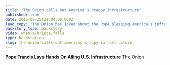 ```yaml
---
title: "The Onion calls out America's crappy infrastructure"
published: true
date: 2015-09-25T21:04:00.000Z
lead_copy: "The Onion has joked about the Pope blessing America's infrastructure. But in reality, our roads, bridges and tunnels need a miracle. To see why, watch When a Bridge Falls. "
backstory_type: backstory
video: when-a-bridge-falls
type: backstories
slug: the-onion-calls-out-americas-crappy-infrastructure
---
```


**Pope Francis Lays Hands On Ailing U.S. Infrastructure**
[The Onion](http://www.theonion.com/article/pope-francis-lays-hands-ailing-us-infrastructure-51388?utm_source=Twitter&utm_medium=SocialMarketing&utm_campaign=Pic:1:Default)

